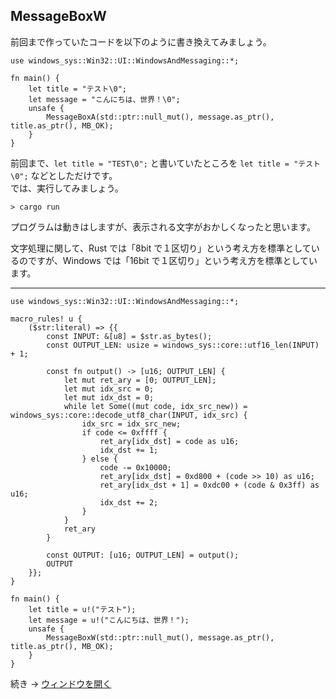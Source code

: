 ## MessageBoxW
前回まで作っていたコードを以下のように書き換えてみましょう。

```
use windows_sys::Win32::UI::WindowsAndMessaging::*;

fn main() {
	let title = "テスト\0";
	let message = "こんにちは、世界！\0";
	unsafe {
		MessageBoxA(std::ptr::null_mut(), message.as_ptr(), title.as_ptr(), MB_OK);
	}
}
```

前回まで、`let title = "TEST\0";` と書いていたところを `let title = "テスト\0";` などとしただけです。<br>
では、実行してみましょう。

```
> cargo run
```

プログラムは動きはしますが、表示される文字がおかしくなったと思います。

文字処理に関して、Rust では「8bit で１区切り」という考え方を標準としているのですが、Windows では「16bit で１区切り」という考え方を標準としています。

---
```
use windows_sys::Win32::UI::WindowsAndMessaging::*;

macro_rules! u {
	($str:literal) => {{
		const INPUT: &[u8] = $str.as_bytes();
		const OUTPUT_LEN: usize = windows_sys::core::utf16_len(INPUT) + 1;
		
		const fn output() -> [u16; OUTPUT_LEN] {
			let mut ret_ary = [0; OUTPUT_LEN];
			let mut idx_src = 0;
			let mut idx_dst = 0;
			while let Some((mut code, idx_src_new)) = windows_sys::core::decode_utf8_char(INPUT, idx_src) {
				idx_src = idx_src_new;
				if code <= 0xffff {
					ret_ary[idx_dst] = code as u16;
					idx_dst += 1;
				} else {
					code -= 0x10000;
					ret_ary[idx_dst] = 0xd800 + (code >> 10) as u16;
					ret_ary[idx_dst + 1] = 0xdc00 + (code & 0x3ff) as u16;
					idx_dst += 2;
				}
			}
			ret_ary
		}
		
		const OUTPUT: [u16; OUTPUT_LEN] = output();
		OUTPUT
	}};
}

fn main() {
	let title = u!("テスト");
	let message = u!("こんにちは、世界！");
	unsafe {
		MessageBoxW(std::ptr::null_mut(), message.as_ptr(), title.as_ptr(), MB_OK);
	}
}
```

続き -> [ウィンドウを開く](https://github.com/ki052020/rust-sample/blob/main/020_CreateWindow.md)
